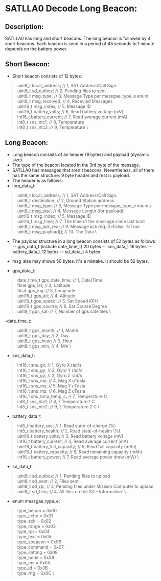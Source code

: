 # SATLLA0 Decode Long Beacon:

## Description:
SATLLA0 has long and short beacons. The long beacon is followed by 4 short beacons. Each beacon is send in a period of 45 seconds to 1 minute depends on the battery power.

## Short Beacon:
- Short beacon consists of 12  bytes:
> uint8_t local_address;   // 1, SAT Address/Call Sign \
> uint8_t sd_outbox;       // 2, Pending files to sent \
> uint8_t msg_type;        // 3, Message Type per messgae_type_e enum \
> uint8_t msg_received;    // 4, Recevied Messages \
> uint16_t msg_index;      // 5, Message ID \
> uint16_t battery_volts;  // 6, Read battery voltage (mV) \
> int16_t battery_current; // 7, Read average current (mA) \
> int8_t sns_ntc1;         // 8, Temperature \
> int8_t sns_ntc2;         // 9, Temperature \

## Long Beacon:
- Long beacon consists of an header (9 bytes) and payload (dynamic size).
- The type of the beacon located in the 3rd byte of the message.
- SATLLA0 has messages that aren't beacons. Nevertheless, all of them has the same structure: 9 byte header and rest is payload.
- The header is as follows:
- lora_data_t:
> uint8_t local_address; // 1, SAT Address/Call Sign. \
> uint8_t destination;   // 2, Ground Station address \
> uint8_t msg_type;      // 3, Message Type per messgae_type_e enum \ 
> uint8_t msg_size;      // 4, Message Length (for payload) \
> uint16_t msg_index;    // 5, Message ID \
> uint16_t msg_time;     // 7, The time of the message since last boot \
> uint8_t msg_ack_req;   // 9. Message ack req. 0=False. 1=True \
> uint8_t msg_payload[]; // 10. The Data \

- The payload structure in a long beacon consists of 52 bytes as follows:
-- gps_data_t (include date_time_t) 20 bytes
-- sns_data_t 16 bytes
-- battery_data_t 12 bytes
-- sd_data_t 4 bytes
- msg_size may shows 50 bytes. It's a mistake. It should be 52 bytes.

- gps_data_t:
> date_time_t gps_date_time; // 1, Date/Time \
> float gps_lat;        // 2, Latitude \
> float gps_lng;        // 3, Longitude \
> uint16_t gps_alt;     // 4, Altitude \
> uint16_t gps_speed;   // 5, Sat Speed KPH \
> uint16_t gps_course;  // 6, Sat Course Degree \
> uint8_t gps_sat;      // 7, Number of gps satellites \

-date_time_t:
> uint8_t gps_month; // 1, Month \
> uint8_t gps_day;   // 2, Day \
> uint8_t gps_hour;  // 3, Hour \
> uint8_t gps_min;   // 4, Min \

- sns_data_t:
> int16_t sns_gx;         // 1, Gyro X rad/s \
> int16_t sns_gy;         // 2, Gyro Y rad/s \
> int16_t sns_gz;         // 3, Gyro Z rad/s \
> int16_t sns_mx;         // 4, Mag X uTesla \
> int16_t sns_my;         // 5, Mag Y uTesla \
> int16_t sns_mz;         // 6, Mag Z uTesla \
> int16_t sns_bmp_temp_c; // 7, Temperature C \
> int8_t sns_ntc1;        // 8, ? Temperature 1 C \
> int8_t sns_ntc2;        // 9, ? Temperature 2 C \

- battery_data_t
> int8_t battery_soc;             // 1, Read state-of-charge (%) \
> int8_t battery_health;          // 2, Read state-of-health (%) \
> uint16_t battery_volts;         // 3, Read battery voltage (mV) \
> int16_t battery_current;        // 4, Read average current (mA) \
> uint16_t battery_full_capacity; // 5, Read full capacity (mAh) \
> uint16_t battery_capacity;      // 6, Read remaining capacity (mAh) \
> int16_t battery_power;          // 7, Read average power draw (mW) \

- sd_data_t:
> uint8_t sd_outbox; // 1, Pending files to upload \
> uint8_t sd_sent;   // 2, Files sent \
> uint8_t sd_rpi;    // 3, Pending files under Mission Computer to upload \
> uint8_t sd_files;  // 4, All files on the SD - Informative. \

- enum messgae_type_e:
> type_becon = 0x00 \
> type_echo = 0x01 \
> type_ack = 0x02 \
> type_range = 0x03 \
> type_rpi = 0x04 \
> type_text = 0x05 \
> type_sbeacon = 0x06 \
> type_command = 0x07 \
> type_setting = 0x08 \
> type_none = 0x09 \
> type_mv = 0x0A \
> type_ld = 0x0B \
> type_rng = 0x0C \